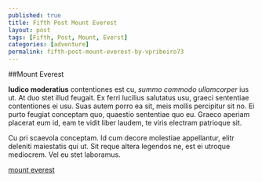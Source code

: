 ```yaml
---
published: true
title: Fifth Post Mount Everest
layout: post
tags: [Fifth, Post, Mount, Everst]
categories: [adventure]
permalink: fifth-post-mount-everest-by-vpribeiro73
---
```

##Mount Everest

**Iudico moderatius** contentiones est cu, *summo commodo ullamcorper* ius ut. At duo stet illud feugait. Ex ferri lucilius salutatus usu, graeci sententiae contentiones ei usu. Suas autem porro ea sit, meis mollis percipitur sit no. Ei purto feugiat conceptam quo, quaestio sententiae quo eu. Graeco aperiam placerat eum id, eam te vidit liber laudem, te viris electram patrioque sit.

Cu pri scaevola conceptam. Id cum decore molestiae appellantur, elitr deleniti maiestatis qui ut. Sit reque altera legendos ne, est ei utroque mediocrem. Vel eu stet laboramus.

[mount everest](http://s.hswstatic.com/gif/mt-everest-tourism-171676392.jpg)

